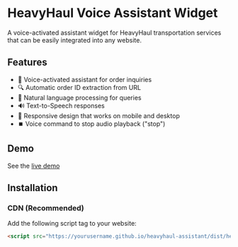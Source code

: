 # HeavyHaul Voice Assistant Widget

A voice-activated assistant widget for HeavyHaul transportation services that can be easily integrated into any website.

## Features

- 🎤 Voice-activated assistant for order inquiries
- 🔍 Automatic order ID extraction from URL
- 💬 Natural language processing for queries
- 🔊 Text-to-Speech responses
- 📱 Responsive design that works on mobile and desktop
- ⏹️ Voice command to stop audio playback ("stop")

## Demo

See the [live demo](https://yourusername.github.io/heavyhaul-assistant/)

## Installation

### CDN (Recommended)

Add the following script tag to your website:

```html
<script src="https://yourusername.github.io/heavyhaul-assistant/dist/heavyhaul-assistant.js"></script>

